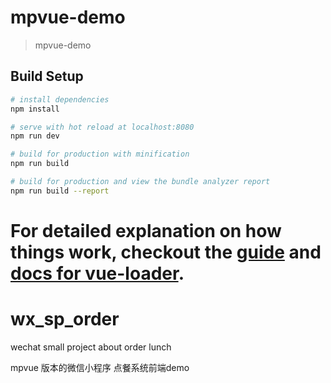 
# mpvue-demo

> mpvue-demo

## Build Setup

``` bash
# install dependencies
npm install

# serve with hot reload at localhost:8080
npm run dev

# build for production with minification
npm run build

# build for production and view the bundle analyzer report
npm run build --report
```

For detailed explanation on how things work, checkout the [guide](http://vuejs-templates.github.io/webpack/) and [docs for vue-loader](http://vuejs.github.io/vue-loader).
=======
# wx_sp_order
wechat small project about order lunch

mpvue 版本的微信小程序 点餐系统前端demo

